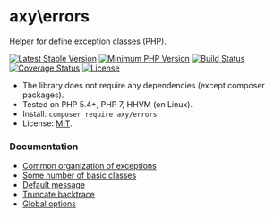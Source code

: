 # axy\errors

Helper for define exception classes (PHP).

[![Latest Stable Version](https://img.shields.io/packagist/v/axy/errors.svg?style=flat-square)](https://packagist.org/packages/axy/errors)
[![Minimum PHP Version](https://img.shields.io/badge/php-%3E%3D%205.4-8892BF.svg?style=flat-square)](https://php.net/)
[![Build Status](https://img.shields.io/travis/axypro/errors/master.svg?style=flat-square)](https://travis-ci.org/axypro/errors)
[![Coverage Status](https://coveralls.io/repos/axypro/errors/badge.svg?branch=master&service=github)](https://coveralls.io/github/axypro/errors?branch=master)
[![License](https://poser.pugx.org/axy/errors/license)](LICENSE)

* The library does not require any dependencies (except composer packages).
* Tested on PHP 5.4+, PHP 7, HHVM (on Linux).
* Install: `composer require axy/errors`.
* License: [MIT](LICENSE).

### Documentation

* [Common organization of exceptions](doc/org.md)
* [Some number of basic classes](doc/errors.md)
* [Default message](doc/message.md)
* [Truncate backtrace](doc/backtrace.md)
* [Global options](doc/Opts.md)
